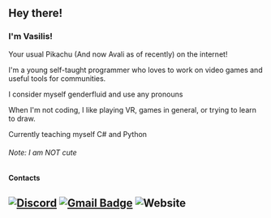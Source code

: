 ## Hey there!

### I'm Vasilis!

Your usual Pikachu (And now Avali as of recently) on the internet!

I'm a young self-taught programmer who loves to work on video games and useful tools for communities.

I consider myself genderfluid and use any pronouns

When I'm not coding, I like playing VR, games in general, or trying to learn to draw.

Currently teaching myself C# and Python

###### Note: I am NOT cute

#### Contacts
[![Discord](https://img.shields.io/badge/Discord-vasilisiscool-%237289DA?label=&logo=discord&logoColor=ffffff&color=7389D8&labelColor=6A7EC2)](https://discord.com)
[![Gmail Badge](https://img.shields.io/badge/-vasilis@pikachu.systems-c14438?style=flat-square&logo=Gmail&logoColor=white&link=mailto:vasilis@thepikachu.ga)](mailto:vasilis@pikachu.systems)
![Website](https://img.shields.io/website?down_color=red&down_message=dead&label=My%20website&up_color=green&up_message=online&url=https%3A%2F%2Fpikachu.systems)
---
